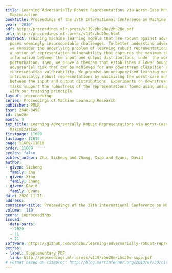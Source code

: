 ```yaml
---
title: Learning Adversarially Robust Representations via Worst-Case Mutual Information
  Maximization
booktitle: Proceedings of the 37th International Conference on Machine Learning
year: '2020'
pdf: http://proceedings.mlr.press/v119/zhu20e/zhu20e.pdf
url: http://proceedings.mlr.press/v119/zhu20e.html
abstract: Training machine learning models that are robust against adversarial inputs
  poses seemingly insurmountable challenges. To better understand adversarial robustness,
  we consider the underlying problem of learning robust representations. We develop
  a notion of representation vulnerability that captures the maximum change of mutual
  information between the input and output distributions, under the worst-case input
  perturbation. Then, we prove a theorem that establishes a lower bound on the minimum
  adversarial risk that can be achieved for any downstream classifier based on its
  representation vulnerability. We propose an unsupervised learning method for obtaining
  intrinsically robust representations by maximizing the worst-case mutual information
  between the input and output distributions. Experiments on downstream classification
  tasks support the robustness of the representations found using unsupervised learning
  with our training principle.
layout: inproceedings
series: Proceedings of Machine Learning Research
publisher: PMLR
issn: 2640-3498
id: zhu20e
month: 0
tex_title: Learning Adversarially Robust Representations via Worst-Case Mutual Information
  Maximization
firstpage: 11609
lastpage: 11618
page: 11609-11618
order: 11609
cycles: false
bibtex_author: Zhu, Sicheng and Zhang, Xiao and Evans, David
author:
- given: Sicheng
  family: Zhu
- given: Xiao
  family: Zhang
- given: David
  family: Evans
date: 2020-11-21
address: 
container-title: Proceedings of the 37th International Conference on Machine Learning
volume: '119'
genre: inproceedings
issued:
  date-parts:
  - 2020
  - 11
  - 21
software: https://github.com/schzhu/learning-adversarially-robust-representations
extras:
- label: Supplementary PDF
  link: http://proceedings.mlr.press/v119/zhu20e/zhu20e-supp.pdf
# Format based on citeproc: http://blog.martinfenner.org/2013/07/30/citeproc-yaml-for-bibliographies/
---
```

